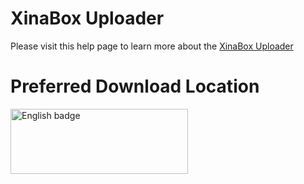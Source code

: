 # XinaBox Uploader

Please visit this help page to learn more about the [XinaBox Uploader](https://xinabox.cc/pages/xinabox-uploader)

# Preferred Download Location

  
  [<img src="https://assets.windowsphone.com/85864462-9c82-451e-9355-a3d5f874397a/English_get-it-from-MS_InvariantCulture_Default.png" alt="English badge" style="width: 284px; height: 104px;">](//www.microsoft.com/store/apps/9P64Z7297WP6?cid=storebadge&amp;ocid=badge)

<a href="https://geo.itunes.apple.com/us/app/xinabox-uploader/id1456772276?mt=12&app=apps" style="display:inline-block;overflow:hidden;background:url(https://linkmaker.itunes.apple.com/en-us/badge-lrg.svg?releaseDate=2019-03-23T00:00:00Z&kind=desktopapp&bubble=macos_apps) no-repeat;width:165px;height:40px;"></a>

